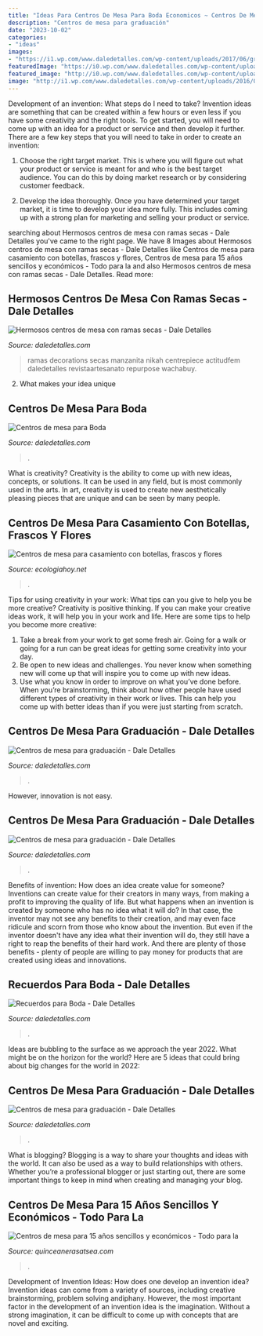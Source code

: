 ```yaml
---
title: "Ideas Para Centros De Mesa Para Boda Economicos ~ Centros De Mesa Para Graduación"
description: "Centros de mesa para graduación"
date: "2023-10-02"
categories:
- "ideas"
images:
- "https://i1.wp.com/www.daledetalles.com/wp-content/uploads/2017/06/graduacion-centros-de-mesa9.jpg"
featuredImage: "https://i0.wp.com/www.daledetalles.com/wp-content/uploads/2017/06/graduacion-centros-de-mesa15.jpg"
featured_image: "http://i0.wp.com/www.daledetalles.com/wp-content/uploads/2016/02/16-22.jpg"
image: "http://i1.wp.com/www.daledetalles.com/wp-content/uploads/2016/07/recuerdos-para-boda9.jpg"
---
```



Development of an invention: What steps do I need to take?
Invention ideas are something that can be created within a few hours or even less if you have some creativity and the right tools. To get started, you will need to come up with an idea for a product or service and then develop it further. There are a few key steps that you will need to take in order to create an invention:
1. Choose the right target market. This is where you will figure out what your product or service is meant for and who is the best target audience. You can do this by doing market research or by considering customer feedback.

2. Develop the idea thoroughly. Once you have determined your target market, it is time to develop your idea more fully. This includes coming up with a strong plan for marketing and selling your product or service.

	

		
searching about Hermosos centros de mesa con ramas secas - Dale Detalles you've came to the right page. We have 8 Images about Hermosos centros de mesa con ramas secas - Dale Detalles like Centros de mesa para casamiento con botellas, frascos y flores, Centros de mesa para 15 años sencillos y económicos - Todo para la and also Hermosos centros de mesa con ramas secas - Dale Detalles. Read more:
		
    
## Hermosos Centros De Mesa Con Ramas Secas - Dale Detalles

<img loading=lazy src="https://i2.wp.com/www.daledetalles.com/wp-content/uploads/2017/08/centro-de-mesa-con-ramas-secas6.jpg" onerror="this.onerror=null;this.src='https://tse3.mm.bing.net/th?id=OIP.xBtX0s9HymGcJq3QILJEqwAAAA&amp;pid=15.1';" alt="Hermosos centros de mesa con ramas secas - Dale Detalles">

_Source: daledetalles.com_

>ramas decorations secas manzanita nikah centrepiece actitudfem daledetalles revistaartesanato repurpose wachabuy. 

	

2. What makes your idea unique 

    
## Centros De Mesa Para Boda

<img loading=lazy src="http://i0.wp.com/www.daledetalles.com/wp-content/uploads/2016/02/16-22.jpg" onerror="this.onerror=null;this.src='https://tse3.mm.bing.net/th?id=OIP.UPczC4ypUv84EopN7OHUhAHaLH&amp;pid=15.1';" alt="Centros de mesa para Boda">

_Source: daledetalles.com_

>. 

	

What is creativity?
Creativity is the ability to come up with new ideas, concepts, or solutions. It can be used in any field, but is most commonly used in the arts. In art, creativity is used to create new aesthetically pleasing pieces that are unique and can be seen by many people.

    
## Centros De Mesa Para Casamiento Con Botellas, Frascos Y Flores

<img loading=lazy src="https://ecologiahoy.net/wp-content/uploads/2016/11/4274d61ea4acb667d1bdb92088448ab8.jpg" onerror="this.onerror=null;this.src='https://tse1.mm.bing.net/th?id=OIP.ekRiCT2ArcH1qlsY9s3TMwHaLG&amp;pid=15.1';" alt="Centros de mesa para casamiento con botellas, frascos y flores">

_Source: ecologiahoy.net_

>. 

	

Tips for using creativity in your work: What tips can you give to help you be more creative?
Creativity is positive thinking. If you can make your creative ideas work, it will help you in your work and life. Here are some tips to help you become more creative: 
1. Take a break from your work to get some fresh air. Going for a walk or going for a run can be great ideas for getting some creativity into your day. 
2. Be open to new ideas and challenges. You never know when something new will come up that will inspire you to come up with new ideas. 
3. Use what you know in order to improve on what you’ve done before. When you’re brainstorming, think about how other people have used different types of creativity in their work or lives. This can help you come up with better ideas than if you were just starting from scratch. 

    
## Centros De Mesa Para Graduación - Dale Detalles

<img loading=lazy src="https://i1.wp.com/www.daledetalles.com/wp-content/uploads/2017/06/graduacion-centros-de-mesa9.jpg" onerror="this.onerror=null;this.src='https://tse2.mm.bing.net/th?id=OIP.JULiFP-zZSbQ8YCZzeOxaQHaLC&amp;pid=15.1';" alt="Centros de mesa para graduación - Dale Detalles">

_Source: daledetalles.com_

>. 

	

However, innovation is not easy.

    
## Centros De Mesa Para Graduación - Dale Detalles

<img loading=lazy src="https://i2.wp.com/www.daledetalles.com/wp-content/uploads/2017/06/graduacion-centros-de-mesa11.jpg?resize=564,564" onerror="this.onerror=null;this.src='https://tse4.mm.bing.net/th?id=OIP.6Hgzfw1d5eJgbH5CS-AApgHaHa&amp;pid=15.1';" alt="Centros de mesa para graduación - Dale Detalles">

_Source: daledetalles.com_

>. 

	

Benefits of invention: How does an idea create value for someone?
Inventions can create value for their creators in many ways, from making a profit to improving the quality of life. But what happens when an invention is created by someone who has no idea what it will do? In that case, the inventor may not see any benefits to their creation, and may even face ridicule and scorn from those who know about the invention. But even if the inventor doesn't have any idea what their invention will do, they still have a right to reap the benefits of their hard work. And there are plenty of those benefits - plenty of people are willing to pay money for products that are created using ideas and innovations.

    
## Recuerdos Para Boda - Dale Detalles

<img loading=lazy src="http://i1.wp.com/www.daledetalles.com/wp-content/uploads/2016/07/recuerdos-para-boda9.jpg" onerror="this.onerror=null;this.src='https://tse2.mm.bing.net/th?id=OIP.lQflYfZ2RSjierkbLiVXNwHaHm&amp;pid=15.1';" alt="Recuerdos para Boda - Dale Detalles">

_Source: daledetalles.com_

>. 

	

Ideas are bubbling to the surface as we approach the year 2022. What might be on the horizon for the world? Here are 5 ideas that could bring about big changes for the world in 2022:

    
## Centros De Mesa Para Graduación - Dale Detalles

<img loading=lazy src="https://i0.wp.com/www.daledetalles.com/wp-content/uploads/2017/06/graduacion-centros-de-mesa15.jpg" onerror="this.onerror=null;this.src='https://tse3.mm.bing.net/th?id=OIP.N2npQAFXfc4bQ50cvksGmwHaKx&amp;pid=15.1';" alt="Centros de mesa para graduación - Dale Detalles">

_Source: daledetalles.com_

>. 

	

What is blogging?
Blogging is a way to share your thoughts and ideas with the world. It can also be used as a way to build relationships with others. Whether you’re a professional blogger or just starting out, there are some important things to keep in mind when creating and managing your blog.

    
## Centros De Mesa Para 15 Años Sencillos Y Económicos - Todo Para La

<img loading=lazy src="http://quinceanerasatsea.com/wp-content/uploads/2016/08/CENTROSDEMESAPARA15AÑOSSENCILLOS_55-375x500.jpg" onerror="this.onerror=null;this.src='https://tse3.mm.bing.net/th?id=OIP.-lUjhERT1JmUIkq6zpemiQAAAA&amp;pid=15.1';" alt="Centros de mesa para 15 años sencillos y económicos - Todo para la">

_Source: quinceanerasatsea.com_

>. 

	

Development of Invention Ideas: How does one develop an invention idea?
Invention ideas can come from a variety of sources, including creative brainstorming, problem solving andiphany. However, the most important factor in the development of an invention idea is the imagination. Without a strong imagination, it can be difficult to come up with concepts that are novel and exciting.

